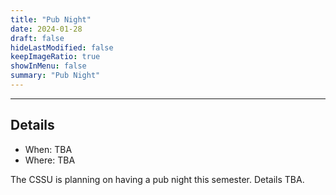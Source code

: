 ```yaml
---
title: "Pub Night"
date: 2024-01-28
draft: false
hideLastModified: false
keepImageRatio: true
showInMenu: false
summary: "Pub Night"
---
```

---

## Details

- When: TBA
- Where: TBA

The CSSU is planning on having a pub night this semester. Details TBA.